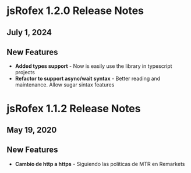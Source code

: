 
# jsRofex 1.2.0 Release Notes
## July 1, 2024

## New Features
* **Added types support** - Now is easily use the library in typescript projects
* **Refactor to support async/wait syntax** - Better reading and maintenance. Allow sugar sintax features

# jsRofex 1.1.2 Release Notes
## May 19, 2020

## New Features
* **Cambio de http a https** - Siguiendo las politicas de MTR en Remarkets
